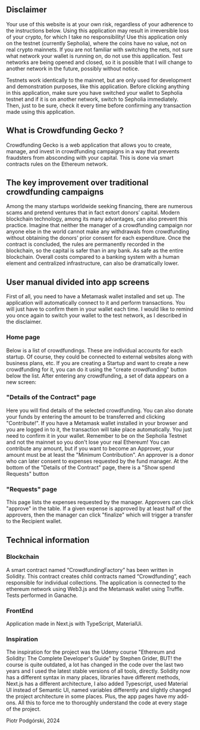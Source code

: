 ## Disclaimer

Your use of this website is at your own risk, regardless of your adherence to the instructions below. Using this application may result in irreversible loss of your crypto, for which I take no responsibility! Use this application only on the testnet (currently Sepholia), where the coins have no value, not on real crypto mainnets. If you are not familiar with switching the nets, not sure what network your wallet is running on, do not use this application. Test networks are being opened and closed, so it is possible that I will change to another network in the future, possibly without notice.

Testnets work identically to the mainnet, but are only used for development and demonstration purposes, like this application. Before clicking anything in this application, make sure you have switched your wallet to Sepholia testnet and if it is on another network, switch to Sepholia immediately. Then, just to be sure, check it every time before confirming any transaction made using this application.

## What is Crowdfunding Gecko ?

Crowdfunding Gecko is a web application that allows you to create, manage, and invest in crowdfunding campaigns in a way that prevents fraudsters from absconding with your capital. This is done via smart contracts rules on the Ethereum network.

## The key improvement over traditional crowdfunding campaigns

Among the many startups worldwide seeking financing, there are numerous scams and pretend ventures that in fact extort donors’ capital. Modern blockchain technology, among its many advantages, can also prevent this practice. Imagine that neither the manager of a crowdfunding campaign nor anyone else in the world cannot make any withdrawals from crowdfunding without obtaining the donors' prior consent for each expenditure. Once the contract is concluded, the rules are permanently recorded in the blockchain, so the capital is safer than in any bank. As safe as the entire blockchain. Overall costs compared to a banking system with a human element and centralized infrastructure, can also be dramatically lower.

## User manual divided into app screens

First of all, you need to have a Metamask wallet installed and set up. The application will automatically connect to it and perform transactions. You will just have to confirm them in your wallet each time. I would like to remind you once again to switch your wallet to the test network, as I described in the disclaimer.

### Home page

Below is a list of crowdfundings. These are individual accounts for each startup. Of course, they could be connected to external websites along with business plans, etc. If you are creating a Startup and want to create a new crowdfunding for it, you can do it using the "create crowdfunding" button below the list.
After entering any crowdfunding, a set of data appears on a new screen:

### "Details of the Contract" page

Here you will find details of the selected crowdfunding. You can also donate your funds by entering the amount to be transferred and clicking "Contribute!". If you have a Metamask wallet installed in your browser and you are logged in to it, the transaction will take place automatically. You just need to confirm it in your wallet. Remember to be on the Sepholia Testnet and not the mainnet so you don't lose your real Ethereum! You can contribute any amount, but if you want to become an Approver, your amount must be at least the "Minimum Contribution". An approver is a donor who can later consent to expenses requested by the fund manager.
At the bottom of the "Details of the Contract" page, there is a "Show spend Requests" button

### "Requests" page

This page lists the expenses requested by the manager. Approvers can click "approve" in the table. If a given expense is approved by at least half of the approvers, then the manager can click "finalize" which will trigger a transfer to the Recipient wallet.

## Technical information

### Blockchain

A smart contract named “CrowdfundingFactory” has been written in Solidity. This contract creates child contracts named “Crowdfunding”, each responsible for individual collections.
The application is connected to the ethereum network using Web3.js and the Metamask wallet using Truffle. Tests performed in Ganache.

### FrontEnd

Application made in Next.js with TypeScript, MaterialUi.

### Inspiration

The inspiration for the project was the Udemy course "Ethereum and Solidity: The Complete Developer's Guide" by Stephen Grider, BUT! the course is quite outdated, a lot has changed in the code over the last two years and I used the latest stable versions of all tools, directly. Solidity now has a different syntax in many places, libraries have different methods, Next.js has a different architecture, I also added Typescript, used Material UI instead of Semantic UI, named variables differently and slightly changed the project architecture in some places. Plus, the app pages have my add-ons. All this to force me to thoroughly understand the code at every stage of the project.

Piotr Podgórski, 2024
